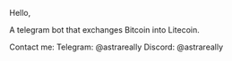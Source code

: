 Hello,

A telegram bot that exchanges Bitcoin into Litecoin.

Contact me:
Telegram: @astrareally
Discord: @astrareally
